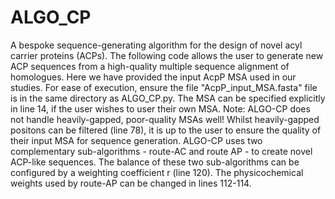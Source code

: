 # ALGO_CP
A bespoke sequence-generating algorithm for the design of novel acyl carrier proteins (ACPs).
The following code allows the user to generate new ACP sequences from a high-quality multiple sequence alignment of homologues. Here we have provided the input AcpP MSA used in our studies. For ease of execution, ensure the file "AcpP_input_MSA.fasta" file is in the same directory as ALGO_CP.py. The MSA can be specified explicitly in line 14, if the user wishes to user their own MSA. Note: ALGO-CP does not handle heavily-gapped, poor-quality MSAs well! Whilst heavily-gapped positons can be filtered (line 78), it is up to the user to ensure the quality of their input MSA for sequence generation.
ALGO-CP uses two complementary sub-algorithms - route-AC and route AP - to create novel ACP-like sequences. The balance of these two sub-algorithms can be configured by a weighting coefficient r (line 120).
The physicochemical weights used by route-AP can be changed in lines 112-114.
